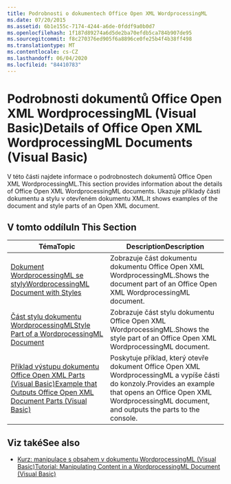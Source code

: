 ```yaml
---
title: Podrobnosti o dokumentech Office Open XML WordprocessingML
ms.date: 07/20/2015
ms.assetid: 6b1e155c-7174-4244-a6de-0fddf9a0b0d7
ms.openlocfilehash: 1f187d89274a6d5de2ba70efdb5ca784b907de95
ms.sourcegitcommit: f8c270376ed905f6a8896ce0fe25b4f4b38ff498
ms.translationtype: MT
ms.contentlocale: cs-CZ
ms.lasthandoff: 06/04/2020
ms.locfileid: "84410783"
---
```

# <a name="details-of-office-open-xml-wordprocessingml-documents-visual-basic"></a><span data-ttu-id="3bc2e-102">Podrobnosti dokumentů Office Open XML WordprocessingML (Visual Basic)</span><span class="sxs-lookup"><span data-stu-id="3bc2e-102">Details of Office Open XML WordprocessingML Documents (Visual Basic)</span></span>
<span data-ttu-id="3bc2e-103">V této části najdete informace o podrobnostech dokumentů Office Open XML WordprocessingML.</span><span class="sxs-lookup"><span data-stu-id="3bc2e-103">This section provides information about the details of Office Open XML WordprocessingML documents.</span></span> <span data-ttu-id="3bc2e-104">Ukazuje příklady části dokumentu a stylu v otevřeném dokumentu XML.</span><span class="sxs-lookup"><span data-stu-id="3bc2e-104">It shows examples of the document and style parts of an Open XML document.</span></span>  
  
## <a name="in-this-section"></a><span data-ttu-id="3bc2e-105">V tomto oddílu</span><span class="sxs-lookup"><span data-stu-id="3bc2e-105">In This Section</span></span>  
  
|<span data-ttu-id="3bc2e-106">Téma</span><span class="sxs-lookup"><span data-stu-id="3bc2e-106">Topic</span></span>|<span data-ttu-id="3bc2e-107">Description</span><span class="sxs-lookup"><span data-stu-id="3bc2e-107">Description</span></span>|  
|-----------|-----------------|  
|[<span data-ttu-id="3bc2e-108">Dokument WordprocessingML se styly</span><span class="sxs-lookup"><span data-stu-id="3bc2e-108">WordprocessingML Document with Styles</span></span>](wordprocessingml-document-with-styles.md)|<span data-ttu-id="3bc2e-109">Zobrazuje část dokumentu dokumentu Office Open XML WordprocessingML.</span><span class="sxs-lookup"><span data-stu-id="3bc2e-109">Shows the document part of an Office Open XML WordprocessingML document.</span></span>|  
|[<span data-ttu-id="3bc2e-110">Část stylu dokumentu WordprocessingML</span><span class="sxs-lookup"><span data-stu-id="3bc2e-110">Style Part of a WordprocessingML Document</span></span>](style-part-of-a-wordprocessingml-document.md)|<span data-ttu-id="3bc2e-111">Zobrazuje část stylu dokumentu Office Open XML WordprocessingML.</span><span class="sxs-lookup"><span data-stu-id="3bc2e-111">Shows the style part of an Office Open XML WordprocessingML document.</span></span>|  
|[<span data-ttu-id="3bc2e-112">Příklad výstupu dokumentu Office Open XML Parts (Visual Basic)</span><span class="sxs-lookup"><span data-stu-id="3bc2e-112">Example that Outputs Office Open XML Document Parts (Visual Basic)</span></span>](example-that-outputs-office-open-xml-document-parts.md)|<span data-ttu-id="3bc2e-113">Poskytuje příklad, který otevře dokument Office Open XML WordprocessingML a vypíše části do konzoly.</span><span class="sxs-lookup"><span data-stu-id="3bc2e-113">Provides an example that opens an Office Open XML WordprocessingML document, and outputs the parts to the console.</span></span>|  
  
## <a name="see-also"></a><span data-ttu-id="3bc2e-114">Viz také</span><span class="sxs-lookup"><span data-stu-id="3bc2e-114">See also</span></span>

- [<span data-ttu-id="3bc2e-115">Kurz: manipulace s obsahem v dokumentu WordprocessingML (Visual Basic)</span><span class="sxs-lookup"><span data-stu-id="3bc2e-115">Tutorial: Manipulating Content in a WordprocessingML Document (Visual Basic)</span></span>](tutorial-manipulating-content-in-a-wordprocessingml-document.md)

